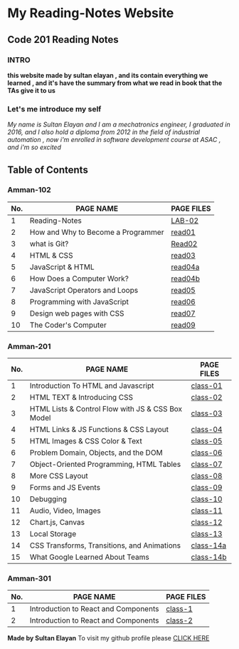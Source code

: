 # My Reading-Notes Website 
## Code 201 Reading Notes

### INTRO 

**this website made by sultan elayan , and its contain everything we learned , and it's have the summary from what we read in book that the TAs give it to us**

### Let's me introduce my self 

_My name is Sultan Elayan and I am a mechatronics engineer, I graduated in 2016, and I also hold a diploma from 2012 in the field of industrial automation , now i'm enrolled in software development course at ASAC , and i'm so excited_

## Table of Contents

### Amman-102

No. | PAGE NAME | PAGE FILES
----|-----------|-----
1|Reading-Notes|[LAB-02](LAB-02.md)
2|How and Why to Become a Programmer|[read01](read01.md)
3|what is Git?|[Read02](Read02.md)
4|HTML & CSS|[read03](read03.md)
5|JavaScript & HTML|[read04a](read04a.md)
6|How Does a Computer Work?|[read04b](read04b.md)
7|JavaScript Operators and Loops|[read05](read05.md)
8|Programming with JavaScript|[read06](read06.md)
9|Design web pages with CSS|[read07](read07.md)
10|The Coder's Computer|[read09](read09.md)



### Amman-201

No. | PAGE NAME | PAGE FILES
----|-----------|-----
1|Introduction To HTML and Javascript|[class-01](class-01.md)
2|HTML TEXT & Introducing CSS|[class-02](class-02.md)
3|HTML Lists & Control Flow with JS & CSS Box Model|[class-03](class-03.md)
4|HTML Links & JS Functions & CSS Layout|[class-04](class-04.md)
5|HTML Images & CSS Color & Text|[class-05](class-05.md)
6|Problem Domain, Objects, and the DOM|[class-06](class-06.md)
7|Object-Oriented Programming, HTML Tables|[class-07](class-07.md)
8|More CSS Layout|[class-08](class-08.md)
9|Forms and JS Events|[class-09](class-09.md)
10|Debugging|[class-10](class-10.md)
11|Audio, Video, Images|[class-11](class-11.md)
12|Chart.js, Canvas|[class-12](class-12.md)
13| Local Storage|[class-13](class-13.md)
14| CSS Transforms, Transitions, and Animations|[class-14a](class-14a.md)
15|What Google Learned About Teams|[class-14b](class-14b.md)

### Amman-301

No. | PAGE NAME | PAGE FILES
----|-----------|-----
1|Introduction to React and Components|[class-1](class-1.md)
2|Introduction to React and Components|[class-2](class-2.md)


**Made by Sultan Elayan**
To visit my github profile please [CLICK HERE](https://github.com/sultan-elayan)
